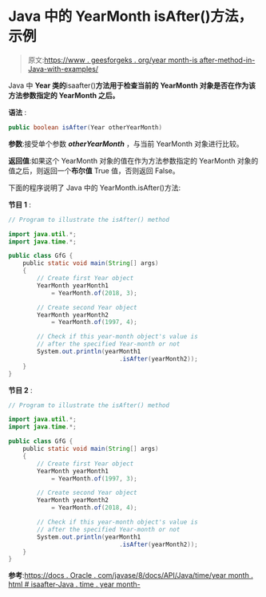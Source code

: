 # Java 中的 YearMonth isAfter()方法，示例

> 原文:[https://www . geesforgeks . org/year month-is after-method-in-Java-with-examples/](https://www.geeksforgeeks.org/yearmonth-isafter-method-in-java-with-examples/)

Java 中 **Year 类的**isaafter()**方法用于检查当前的 YearMonth 对象是否在作为该方法参数指定的 YearMonth 之后。**

**语法** :

```java
public boolean isAfter(Year otherYearMonth)

```

**参数**:接受单个参数 ***otherYearMonth*** ，与当前 YearMonth 对象进行比较。

**返回值**:如果这个 YearMonth 对象的值在作为方法参数指定的 YearMonth 对象的值之后，则返回一个**布尔值** True 值，否则返回 False。

下面的程序说明了 Java 中的 YearMonth.isAfter()方法:

**节目 1** :

```java
// Program to illustrate the isAfter() method

import java.util.*;
import java.time.*;

public class GfG {
    public static void main(String[] args)
    {
        // Create first Year object
        YearMonth yearMonth1
            = YearMonth.of(2018, 3);

        // Create second Year object
        YearMonth yearMonth2
            = YearMonth.of(1997, 4);

        // Check if this year-month object's value is
        // after the specified Year-month or not
        System.out.println(yearMonth1
                               .isAfter(yearMonth2));
    }
}
```

**节目 2** :

```java
// Program to illustrate the isAfter() method

import java.util.*;
import java.time.*;

public class GfG {
    public static void main(String[] args)
    {
        // Create first Year object
        YearMonth yearMonth1
            = YearMonth.of(1997, 3);

        // Create second Year object
        YearMonth yearMonth2
            = YearMonth.of(2018, 4);

        // Check if this year-month object's value is
        // after the specified Year-month or not
        System.out.println(yearMonth1
                               .isAfter(yearMonth2));
    }
}
```

**参考**:[https://docs . Oracle . com/javase/8/docs/API/Java/time/year month . html # isaafter-Java . time . year month-](https://docs.oracle.com/javase/8/docs/api/java/time/YearMonth.html#isAfter-java.time.YearMonth-)